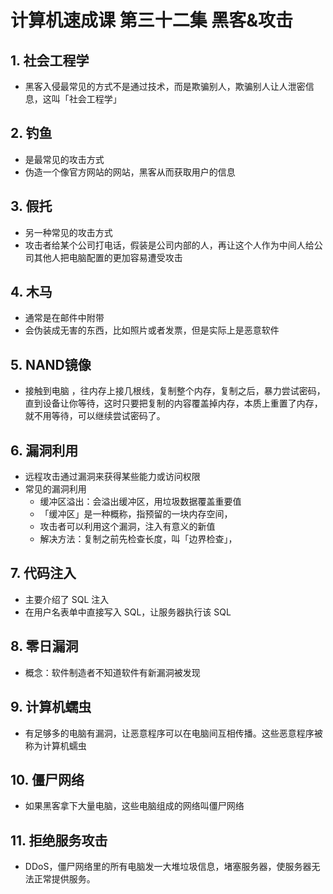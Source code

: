 # 计算机速成课 第三十二集 黑客&攻击

## 1. 社会工程学
- 黑客入侵最常见的方式不是通过技术，而是欺骗别人，欺骗别人让人泄密信息，这叫「社会工程学」

## 2. 钓鱼
- 是最常见的攻击方式
- 伪造一个像官方网站的网站，黑客从而获取用户的信息

## 3. 假托
- 另一种常见的攻击方式
- 攻击者给某个公司打电话，假装是公司内部的人，再让这个人作为中间人给公司其他人把电脑配置的更加容易遭受攻击

## 4. 木马
- 通常是在邮件中附带
- 会伪装成无害的东西，比如照片或者发票，但是实际上是恶意软件

## 5. NAND镜像
- 接触到电脑 ，往内存上接几根线，复制整个内存，复制之后，暴力尝试密码，直到设备让你等待，这时只要把复制的内容覆盖掉内存，本质上重置了内存，就不用等待，可以继续尝试密码了。

## 6. 漏洞利用
- 远程攻击通过漏洞来获得某些能力或访问权限
- 常见的漏洞利用
  - 缓冲区溢出：会溢出缓冲区，用垃圾数据覆盖重要值
  - 「缓冲区」是一种概称，指预留的一块内存空间，
  - 攻击者可以利用这个漏洞，注入有意义的新值
  - 解决方法：复制之前先检查长度，叫「边界检查」，


## 7. 代码注入
- 主要介绍了 SQL 注入
- 在用户名表单中直接写入 SQL，让服务器执行该 SQL


## 8. 零日漏洞
- 概念：软件制造者不知道软件有新漏洞被发现

## 9. 计算机蠕虫
- 有足够多的电脑有漏洞，让恶意程序可以在电脑间互相传播。这些恶意程序被称为计算机蠕虫


## 10. 僵尸网络
- 如果黑客拿下大量电脑，这些电脑组成的网络叫僵尸网络

## 11. 拒绝服务攻击
- DDoS，僵尸网络里的所有电脑发一大堆垃圾信息，堵塞服务器，使服务器无法正常提供服务。



